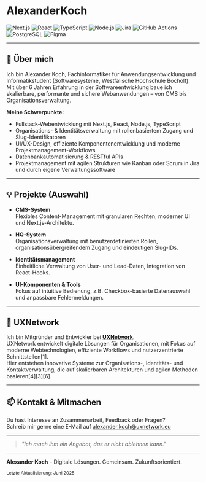 # AlexanderKoch

![Next.js](https://img.shields.io/badge/Next.js-000?style=for-the-badge&logo=nextdotjs&logoColor=white)
![React](https://img.shields.io/badge/React-20232a?style=for-the-badge&logo=react&logoColor=61dafb)
![TypeScript](https://img.shields.io/badge/TypeScript-3178c6?style=for-the-badge&logo=typescript&logoColor=white)
![Node.js](https://img.shields.io/badge/Node.js-339933?style=for-the-badge&logo=nodedotjs&logoColor=white)
![Jira](https://img.shields.io/badge/Jira-0052CC?style=for-the-badge&logo=jira&logoColor=white)
![GitHub Actions](https://img.shields.io/badge/GitHub_Actions-2088FF?style=for-the-badge&logo=github-actions&logoColor=white)
![PostgreSQL](https://img.shields.io/badge/PostgreSQL-4169e1?style=for-the-badge&logo=postgresql&logoColor=white)
![Figma](https://img.shields.io/badge/Figma-F24E1E?style=for-the-badge&logo=figma&logoColor=white)

---

## 🚀 Über mich

Ich bin Alexander Koch, Fachinformatiker für Anwendungsentwicklung und Informatikstudent (Softwaresysteme, Westfälische Hochschule Bocholt).  
Mit über 6 Jahren Erfahrung in der Softwareentwicklung baue ich skalierbare, performante und sichere Webanwendungen – von CMS bis Organisationsverwaltung.

**Meine Schwerpunkte:**
- Fullstack-Webentwicklung mit Next.js, React, Node.js, TypeScript
- Organisations- & Identitätsverwaltung mit rollenbasiertem Zugang und Slug-Identifikatoren
- UI/UX-Design, effiziente Komponentenentwicklung und moderne Projektmanagement-Workflows
- Datenbankautomatisierung & RESTful APIs
- Projektmanagement mit agilen Strukturen wie Kanban oder Scrum in Jira und durch eigene Verwaltungssoftware

---

## 💡 Projekte (Auswahl)

- **CMS-System**  
  Flexibles Content-Management mit granularen Rechten, moderner UI und Next.js-Architektu.

- **HQ-System**  
  Organisationsverwaltung mit benutzerdefinierten Rollen, organisationsübergreifendem Zugang und eindeutigen Slug-IDs.

- **Identitätsmanagement**  
  Einheitliche Verwaltung von User- und Lead-Daten, Integration von React-Hooks.

- **UI-Komponenten & Tools**  
  Fokus auf intuitive Bedienung, z.B. Checkbox-basierte Datenauswahl und anpassbare Fehlermeldungen.

---

## 🏢 UXNetwork

Ich bin Mitgründer und Entwickler bei **[UXNetwork](https://github.com/UXNetwork-eu)**.  
UXNetwork entwickelt digitale Lösungen für Organisationen, mit Fokus auf moderne Webtechnologien, effiziente Workflows und nutzerzentrierte Schnittstellen[1].  
Hier entstehen innovative Systeme zur Organisations-, Identitäts- und Kontaktverwaltung, die auf skalierbaren Architekturen und agilen Methoden basieren[4][3][6].

---

## 📫 Kontakt & Mitmachen

Du hast Interesse an Zusammenarbeit, Feedback oder Fragen?  
Schreib mir gerne eine E-Mail auf alexander.koch@uxnetwork.eu

---

> _"Ich mach ihm ein Angebot, das er nicht ablehnen kann."_

---

**Alexander Koch** – Digitale Lösungen. Gemeinsam. Zukunftsorientiert.

<sub>Letzte Aktualisierung: Juni 2025</sub>
